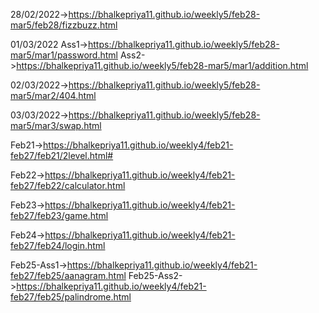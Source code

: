 28/02/2022->https://bhalkepriya11.github.io/weekly5/feb28-mar5/feb28/fizzbuzz.html

01/03/2022 Ass1->https://bhalkepriya11.github.io/weekly5/feb28-mar5/mar1/password.html
           Ass2->https://bhalkepriya11.github.io/weekly5/feb28-mar5/mar1/addition.html

02/03/2022->https://bhalkepriya11.github.io/weekly5/feb28-mar5/mar2/404.html

03/03/2022->https://bhalkepriya11.github.io/weekly5/feb28-mar5/mar3/swap.html

Feb21->https://bhalkepriya11.github.io/weekly4/feb21-feb27/feb21/2level.html#

Feb22->https://bhalkepriya11.github.io/weekly4/feb21-feb27/feb22/calculator.html

Feb23->https://bhalkepriya11.github.io/weekly4/feb21-feb27/feb23/game.html

Feb24->https://bhalkepriya11.github.io/weekly4/feb21-feb27/feb24/login.html

Feb25-Ass1->https://bhalkepriya11.github.io/weekly4/feb21-feb27/feb25/aanagram.html 
Feb25-Ass2->https://bhalkepriya11.github.io/weekly4/feb21-feb27/feb25/palindrome.html
